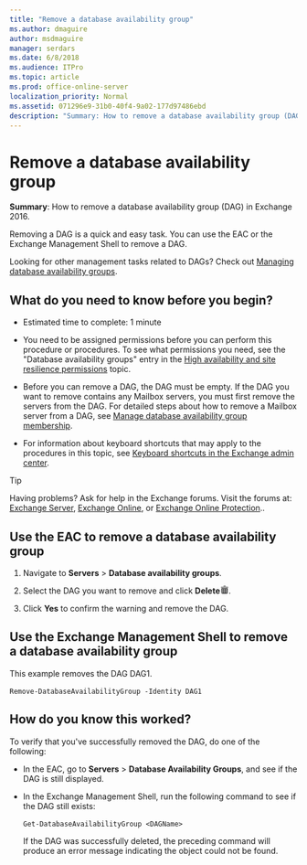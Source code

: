 ```yaml
---
title: "Remove a database availability group"
ms.author: dmaguire
author: msdmaguire
manager: serdars
ms.date: 6/8/2018
ms.audience: ITPro
ms.topic: article
ms.prod: office-online-server
localization_priority: Normal
ms.assetid: 071296e9-31b0-40f4-9a02-177d97486ebd
description: "Summary: How to remove a database availability group (DAG) in Exchange 2016."
---
```


# Remove a database availability group

 **Summary**: How to remove a database availability group (DAG) in Exchange 2016.
  
Removing a DAG is a quick and easy task. You can use the EAC or the Exchange Management Shell to remove a DAG.
  
Looking for other management tasks related to DAGs? Check out [Managing database availability groups](http://technet.microsoft.com/library/4abde67b-4995-4a57-894f-ba76aa72341c.aspx).
  
## What do you need to know before you begin?

- Estimated time to complete: 1 minute
    
- You need to be assigned permissions before you can perform this procedure or procedures. To see what permissions you need, see the "Database availability groups" entry in the [High availability and site resilience permissions](../../permissions/feature-permissions/ha-permissions.md) topic. 
    
- Before you can remove a DAG, the DAG must be empty. If the DAG you want to remove contains any Mailbox servers, you must first remove the servers from the DAG. For detailed steps about how to remove a Mailbox server from a DAG, see [Manage database availability group membership](dag-memberships.md).
    
- For information about keyboard shortcuts that may apply to the procedures in this topic, see [Keyboard shortcuts in the Exchange admin center](../../about-documentation/eac-keyboard-shortcuts.md).
    
> [!TIP]
> Having problems? Ask for help in the Exchange forums. Visit the forums at: [Exchange Server](https://go.microsoft.com/fwlink/p/?linkId=60612), [Exchange Online](https://go.microsoft.com/fwlink/p/?linkId=267542), or [Exchange Online Protection](https://go.microsoft.com/fwlink/p/?linkId=285351).. 
  
## Use the EAC to remove a database availability group

1. Navigate to **Servers** \> **Database availability groups**.
    
2. Select the DAG you want to remove and click **Delete**![Delete icon](../../media/ITPro_EAC_DeleteIcon.png).
    
3. Click **Yes** to confirm the warning and remove the DAG. 
    
## Use the Exchange Management Shell to remove a database availability group

This example removes the DAG DAG1.
  
```
Remove-DatabaseAvailabilityGroup -Identity DAG1
```

## How do you know this worked?

To verify that you've successfully removed the DAG, do one of the following:
  
- In the EAC, go to **Servers** \> **Database Availability Groups**, and see if the DAG is still displayed.
    
- In the Exchange Management Shell, run the following command to see if the DAG still exists:
    
  ```
  Get-DatabaseAvailabilityGroup <DAGName>
  ```

    If the DAG was successfully deleted, the preceding command will produce an error message indicating the object could not be found.
    

